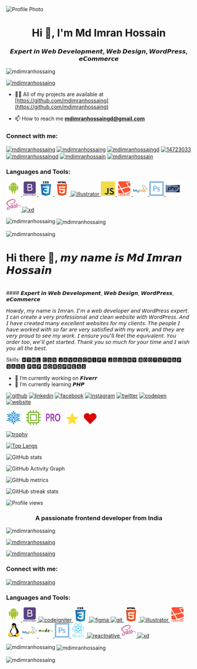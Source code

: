 <!-- Banner Image -->
<img src="https://scontent.fdac46-1.fna.fbcdn.net/v/t1.6435-9/s960x960/129955343_385506026048538_124739189904535224_n.jpg?_nc_cat=110&ccb=1-5&_nc_sid=e3f864&_nc_ohc=gJb2EvHOPr0AX8d0LfW&_nc_ht=scontent.fdac46-1.fna&oh=39e6705f74b9503e8c6fdf8d77f44cfb&oe=61B836D8" alt="Profile Photo"/>

<!-- Main Title -->
<h1 align="center">Hi 👋, I'm Md Imran Hossain</h1>

<!-- Subtitle -->
<h3 align="center">𝙀𝙭𝙥𝙚𝙧𝙩 𝙞𝙣 𝙒𝙚𝙗 𝘿𝙚𝙫𝙚𝙡𝙤𝙥𝙢𝙚𝙣𝙩, 𝙒𝙚𝙗 𝘿𝙚𝙨𝙞𝙜𝙣, 𝙒𝙤𝙧𝙙𝙋𝙧𝙚𝙨𝙨, 𝙚𝘾𝙤𝙢𝙢𝙚𝙧𝙘𝙚</h3>

<!-- GitHub Profile Views -->
<p align="left"> <img src="https://komarev.com/ghpvc/?username=mdimranhossaing&label=Profile%20views&color=0e75b6&style=flat" alt="mdimranhossaing" /> </p>

<!-- Twitter followers -->
<p align="left"> <a href="https://twitter.com/mdimranhossaing" target="blank"><img src="https://img.shields.io/twitter/follow/mdimranhossaing?logo=twitter&style=for-the-badge" alt="mdimranhossaing" /></a> </p>

- 👨‍💻 All of my projects are available at [https://github.com/mdimranhossaing](https://github.com/mdimranhossaing)

- 📫 How to reach me **mdimranhossaingd@gmail.com**

<h3 align="left">Connect with me:</h3>
<p align="left">
<a href="https://codepen.io/mdimranhossaing" target="blank"><img align="center" src="https://raw.githubusercontent.com/rahuldkjain/github-profile-readme-generator/master/src/images/icons/Social/codepen.svg" alt="mdimranhossaing" height="30" width="40" /></a>
<a href="https://twitter.com/mdimranhossaing" target="blank"><img align="center" src="https://raw.githubusercontent.com/rahuldkjain/github-profile-readme-generator/master/src/images/icons/Social/twitter.svg" alt="mdimranhossaing" height="30" width="40" /></a>
<a href="https://linkedin.com/in/mdimranhossaingd" target="blank"><img align="center" src="https://raw.githubusercontent.com/rahuldkjain/github-profile-readme-generator/master/src/images/icons/Social/linked-in-alt.svg" alt="mdimranhossaingd" height="30" width="40" /></a>
<a href="https://stackoverflow.com/users/14723033" target="blank"><img align="center" src="https://raw.githubusercontent.com/rahuldkjain/github-profile-readme-generator/master/src/images/icons/Social/stack-overflow.svg" alt="14723033" height="30" width="40" /></a>
<a href="https://fb.com/mdimranhossaingd" target="blank"><img align="center" src="https://raw.githubusercontent.com/rahuldkjain/github-profile-readme-generator/master/src/images/icons/Social/facebook.svg" alt="mdimranhossaingd" height="30" width="40" /></a>
<a href="https://dribbble.com/mdimranhossain" target="blank"><img align="center" src="https://raw.githubusercontent.com/rahuldkjain/github-profile-readme-generator/master/src/images/icons/Social/dribbble.svg" alt="mdimranhossain" height="30" width="40" /></a>
<a href="https://www.behance.net/mdimranhossain" target="blank"><img align="center" src="https://raw.githubusercontent.com/rahuldkjain/github-profile-readme-generator/master/src/images/icons/Social/behance.svg" alt="mdimranhossain" height="30" width="40" /></a>
</p>

<h3 align="left">Languages and Tools:</h3>
<p align="left"> <a href="https://developer.android.com" target="_blank" rel="noreferrer"> <img src="https://raw.githubusercontent.com/devicons/devicon/master/icons/android/android-original-wordmark.svg" alt="android" width="40" height="40"/> </a> <a href="https://getbootstrap.com" target="_blank" rel="noreferrer"> <img src="https://raw.githubusercontent.com/devicons/devicon/master/icons/bootstrap/bootstrap-plain-wordmark.svg" alt="bootstrap" width="40" height="40"/> </a> <a href="https://www.w3schools.com/css/" target="_blank" rel="noreferrer"> <img src="https://raw.githubusercontent.com/devicons/devicon/master/icons/css3/css3-original-wordmark.svg" alt="css3" width="40" height="40"/> </a> <a href="https://www.w3.org/html/" target="_blank" rel="noreferrer"> <img src="https://raw.githubusercontent.com/devicons/devicon/master/icons/html5/html5-original-wordmark.svg" alt="html5" width="40" height="40"/> </a> <a href="https://www.adobe.com/in/products/illustrator.html" target="_blank" rel="noreferrer"> <img src="https://www.vectorlogo.zone/logos/adobe_illustrator/adobe_illustrator-icon.svg" alt="illustrator" width="40" height="40"/> </a> <a href="https://developer.mozilla.org/en-US/docs/Web/JavaScript" target="_blank" rel="noreferrer"> <img src="https://raw.githubusercontent.com/devicons/devicon/master/icons/javascript/javascript-original.svg" alt="javascript" width="40" height="40"/> </a> <a href="https://laravel.com/" target="_blank" rel="noreferrer"> <img src="https://raw.githubusercontent.com/devicons/devicon/master/icons/laravel/laravel-plain-wordmark.svg" alt="laravel" width="40" height="40"/> </a> <a href="https://www.mysql.com/" target="_blank" rel="noreferrer"> <img src="https://raw.githubusercontent.com/devicons/devicon/master/icons/mysql/mysql-original-wordmark.svg" alt="mysql" width="40" height="40"/> </a> <a href="https://www.photoshop.com/en" target="_blank" rel="noreferrer"> <img src="https://raw.githubusercontent.com/devicons/devicon/master/icons/photoshop/photoshop-line.svg" alt="photoshop" width="40" height="40"/> </a> <a href="https://www.php.net" target="_blank" rel="noreferrer"> <img src="https://raw.githubusercontent.com/devicons/devicon/master/icons/php/php-original.svg" alt="php" width="40" height="40"/> </a> <a href="https://sass-lang.com" target="_blank" rel="noreferrer"> <img src="https://raw.githubusercontent.com/devicons/devicon/master/icons/sass/sass-original.svg" alt="sass" width="40" height="40"/> </a> <a href="https://www.adobe.com/products/xd.html" target="_blank" rel="noreferrer"> <img src="https://cdn.worldvectorlogo.com/logos/adobe-xd.svg" alt="xd" width="40" height="40"/> </a> </p>

<p><img align="left" src="https://github-readme-stats.vercel.app/api/top-langs?username=mdimranhossaing&show_icons=true&locale=en&layout=compact" alt="mdimranhossaing" /></p>

<p>&nbsp;<img align="center" src="https://github-readme-stats.vercel.app/api?username=mdimranhossaing&show_icons=true&locale=en" alt="mdimranhossaing" /></p>

<p><img align="center" src="https://github-readme-streak-stats.herokuapp.com/?user=mdimranhossaing&" alt="mdimranhossaing" /></p>


























<h1>Hi there 👋, 𝙢𝙮 𝙣𝙖𝙢𝙚 𝙞𝙨 𝙈𝙙 𝙄𝙢𝙧𝙖𝙣 𝙃𝙤𝙨𝙨𝙖𝙞𝙣</h1>
<br>
#### 𝙀𝙭𝙥𝙚𝙧𝙩 𝙞𝙣 𝙒𝙚𝙗 𝘿𝙚𝙫𝙚𝙡𝙤𝙥𝙢𝙚𝙣𝙩, 𝙒𝙚𝙗 𝘿𝙚𝙨𝙞𝙜𝙣, 𝙒𝙤𝙧𝙙𝙋𝙧𝙚𝙨𝙨, 𝙚𝘾𝙤𝙢𝙢𝙚𝙧𝙘𝙚

𝘏𝘰𝘸𝘥𝘺, 𝘮𝘺 𝘯𝘢𝘮𝘦 𝘪𝘴 𝘐𝘮𝘳𝘢𝘯. 𝘐'𝘮 𝘢 𝘸𝘦𝘣 𝘥𝘦𝘷𝘦𝘭𝘰𝘱𝘦𝘳 𝘢𝘯𝘥 𝘞𝘰𝘳𝘥𝘗𝘳𝘦𝘴𝘴 𝘦𝘹𝘱𝘦𝘳𝘵. 𝘐 𝘤𝘢𝘯 𝘤𝘳𝘦𝘢𝘵𝘦 𝘢 𝘷𝘦𝘳𝘺 𝘱𝘳𝘰𝘧𝘦𝘴𝘴𝘪𝘰𝘯𝘢𝘭 𝘢𝘯𝘥 𝘤𝘭𝘦𝘢𝘯 𝘸𝘦𝘣𝘴𝘪𝘵𝘦 𝘸𝘪𝘵𝘩 𝘞𝘰𝘳𝘥𝘗𝘳𝘦𝘴𝘴. 𝘈𝘯𝘥 𝘐 𝘩𝘢𝘷𝘦 𝘤𝘳𝘦𝘢𝘵𝘦𝘥 𝘮𝘢𝘯𝘺 𝘦𝘹𝘤𝘦𝘭𝘭𝘦𝘯𝘵 𝘸𝘦𝘣𝘴𝘪𝘵𝘦𝘴 𝘧𝘰𝘳 𝘮𝘺 𝘤𝘭𝘪𝘦𝘯𝘵𝘴. 𝘛𝘩𝘦 𝘱𝘦𝘰𝘱𝘭𝘦 𝘐 𝘩𝘢𝘷𝘦 𝘸𝘰𝘳𝘬𝘦𝘥 𝘸𝘪𝘵𝘩 𝘴𝘰 𝘧𝘢𝘳 𝘢𝘳𝘦 𝘷𝘦𝘳𝘺 𝘴𝘢𝘵𝘪𝘴𝘧𝘪𝘦𝘥 𝘸𝘪𝘵𝘩 𝘮𝘺 𝘸𝘰𝘳𝘬, 𝘢𝘯𝘥 𝘵𝘩𝘦𝘺 𝘢𝘳𝘦 𝘷𝘦𝘳𝘺 𝘱𝘳𝘰𝘶𝘥 𝘵𝘰 𝘴𝘦𝘦 𝘮𝘺 𝘸𝘰𝘳𝘬. 𝘐 𝘦𝘯𝘴𝘶𝘳𝘦 𝘺𝘰𝘶'𝘭𝘭 𝘧𝘦𝘦𝘭 𝘵𝘩𝘦 𝘦𝘲𝘶𝘪𝘷𝘢𝘭𝘦𝘯𝘵. 𝘠𝘰𝘶 𝘰𝘳𝘥𝘦𝘳 𝘵𝘰𝘰, 𝘸𝘦'𝘭𝘭 𝘨𝘦𝘵 𝘴𝘵𝘢𝘳𝘵𝘦𝘥. 𝘛𝘩𝘢𝘯𝘬 𝘺𝘰𝘶 𝘴𝘰 𝘮𝘶𝘤𝘩 𝘧𝘰𝘳 𝘺𝘰𝘶𝘳 𝘵𝘪𝘮𝘦 𝘢𝘯𝘥 𝘐 𝘸𝘪𝘴𝘩 𝘺𝘰𝘶 𝘢𝘭𝘭 𝘵𝘩𝘦 𝘣𝘦𝘴𝘵.

Skills: 🅷🆃🅼🅻  🅲🆂🆂  🅹🅰🆅🅰🆂🅲🆁🅸🅿🆃  🅹🆀🆄🅴🆁🆈  🅱🅾🅾🆃🆂🆃🆁🅰🅿  🆂🅰🆂🆂  🅿🅷🅿  🆆🅾🆁🅳🅿🆁🅴🆂🆂

- 🔭 I’m currently working on 𝙁𝙞𝙫𝙚𝙧𝙧 
- 🌱 I’m currently learning 𝙋𝙃𝙋 


[<img src='https://cdn.jsdelivr.net/npm/simple-icons@3.0.1/icons/github.svg' alt='github' height='40'>](https://github.com/mdimranhossaing)  [<img src='https://cdn.jsdelivr.net/npm/simple-icons@3.0.1/icons/linkedin.svg' alt='linkedin' height='40'>](https://www.linkedin.com/in/mdimranhossaingd/)  [<img src='https://cdn.jsdelivr.net/npm/simple-icons@3.0.1/icons/facebook.svg' alt='facebook' height='40'>](https://www.facebook.com/mdimranhossaingd)  [<img src='https://cdn.jsdelivr.net/npm/simple-icons@3.0.1/icons/instagram.svg' alt='instagram' height='40'>](https://www.instagram.com/mdimranhossaing/)  [<img src='https://cdn.jsdelivr.net/npm/simple-icons@3.0.1/icons/twitter.svg' alt='twitter' height='40'>](https://twitter.com/mdimranhossaing)  [<img src='https://cdn.jsdelivr.net/npm/simple-icons@3.0.1/icons/codepen.svg' alt='codepen' height='40'>](https://codepen.io/mdimranhossaing)  [<img src='https://cdn.jsdelivr.net/npm/simple-icons@3.0.1/icons/icloud.svg' alt='website' height='40'>](https://github.com/mdimranhossaing)  

<a href='https://archiveprogram.github.com/'><img src='https://raw.githubusercontent.com/acervenky/animated-github-badges/master/assets/acbadge.gif' width='40' height='40'></a> <a href='https://docs.github.com/en/developers'><img src='https://raw.githubusercontent.com/acervenky/animated-github-badges/master/assets/devbadge.gif' width='40' height='40'></a> <a href='https://github.com/pricing'><img src='https://raw.githubusercontent.com/acervenky/animated-github-badges/master/assets/pro.gif' width='40' height='40'></a> <a href='https://stars.github.com/'><img src='https://raw.githubusercontent.com/acervenky/animated-github-badges/master/assets/starbadge.gif' width='35' height='35'></a> <a href='https://docs.github.com/en/github/supporting-the-open-source-community-with-github-sponsors'><img src='https://raw.githubusercontent.com/acervenky/animated-github-badges/master/assets/sponsorbadge.gif' width='35' height='35'></a> 

[![trophy](https://github-profile-trophy.vercel.app/?username=mdimranhossaing)](https://github.com/ryo-ma/github-profile-trophy)

[![Top Langs](https://github-readme-stats.vercel.app/api/top-langs/?username=mdimranhossaing)](https://github.com/anuraghazra/github-readme-stats)

![GitHub stats](https://github-readme-stats.vercel.app/api?username=mdimranhossaing&show_icons=true&count_private=true)  

![GitHub Activity Graph](https://activity-graph.herokuapp.com/graph?username=mdimranhossaing)  

![GitHub metrics](https://metrics.lecoq.io/mdimranhossaing)  

![GitHub streak stats](https://github-readme-streak-stats.herokuapp.com/?user=mdimranhossaing)  

![Profile views](https://gpvc.arturio.dev/mdimranhossaing)  













<h3 align="center">A passionate frontend developer from India</h3>

<p align="left"> <img src="https://komarev.com/ghpvc/?username=mdimranhossaing&label=Profile%20views&color=0e75b6&style=flat" alt="mdimranhossaing" /> </p>

<p align="left"> <a href="https://github.com/ryo-ma/github-profile-trophy"><img src="https://github-profile-trophy.vercel.app/?username=mdimranhossaing" alt="mdimranhossaing" /></a> </p>

<p align="left"> <a href="https://twitter.com/mdimranhossaing" target="blank"><img src="https://img.shields.io/twitter/follow/mdimranhossaing?logo=twitter&style=for-the-badge" alt="mdimranhossaing" /></a> </p>

<h3 align="left">Connect with me:</h3>
<p align="left">
<a href="https://twitter.com/mdimranhossaing" target="blank"><img align="center" src="https://raw.githubusercontent.com/rahuldkjain/github-profile-readme-generator/master/src/images/icons/Social/twitter.svg" alt="mdimranhossaing" height="30" width="40" /></a>
</p>

<h3 align="left">Languages and Tools:</h3>
<p align="left"> <a href="https://developer.android.com" target="_blank" rel="noreferrer">
<img src="https://raw.githubusercontent.com/devicons/devicon/master/icons/android/android-original-wordmark.svg" alt="android" width="40" height="40"/> </a> <a href="https://getbootstrap.com" target="_blank" rel="noreferrer"> <img src="https://raw.githubusercontent.com/devicons/devicon/master/icons/bootstrap/bootstrap-plain-wordmark.svg" alt="bootstrap" width="40" height="40"/> </a> <a href="https://codeigniter.com" target="_blank" rel="noreferrer"> <img src="https://cdn.worldvectorlogo.com/logos/codeigniter.svg" alt="codeigniter" width="40" height="40"/> </a> <a href="https://www.w3schools.com/css/" target="_blank" rel="noreferrer"> <img src="https://raw.githubusercontent.com/devicons/devicon/master/icons/css3/css3-original-wordmark.svg" alt="css3" width="40" height="40"/> </a> <a href="https://www.figma.com/" target="_blank" rel="noreferrer"> <img src="https://www.vectorlogo.zone/logos/figma/figma-icon.svg" alt="figma" width="40" height="40"/> </a> <a href="https://git-scm.com/" target="_blank" rel="noreferrer"> <img src="https://www.vectorlogo.zone/logos/git-scm/git-scm-icon.svg" alt="git" width="40" height="40"/> </a> <a href="https://www.w3.org/html/" target="_blank" rel="noreferrer"> <img src="https://raw.githubusercontent.com/devicons/devicon/master/icons/html5/html5-original-wordmark.svg" alt="html5" width="40" height="40"/> </a> <a href="https://www.adobe.com/in/products/illustrator.html" target="_blank" rel="noreferrer"> <img src="https://www.vectorlogo.zone/logos/adobe_illustrator/adobe_illustrator-icon.svg" alt="illustrator" width="40" height="40"/> </a> <a href="https://laravel.com/" target="_blank" rel="noreferrer"> <img src="https://raw.githubusercontent.com/devicons/devicon/master/icons/laravel/laravel-plain-wordmark.svg" alt="laravel" width="40" height="40"/> </a> <a href="https://www.linux.org/" target="_blank" rel="noreferrer"> <img src="https://raw.githubusercontent.com/devicons/devicon/master/icons/linux/linux-original.svg" alt="linux" width="40" height="40"/> </a> <a href="https://www.mysql.com/" target="_blank" rel="noreferrer"> <img src="https://raw.githubusercontent.com/devicons/devicon/master/icons/mysql/mysql-original-wordmark.svg" alt="mysql" width="40" height="40"/> </a> <a href="https://nodejs.org" target="_blank" rel="noreferrer"> <img src="https://raw.githubusercontent.com/devicons/devicon/master/icons/nodejs/nodejs-original-wordmark.svg" alt="nodejs" width="40" height="40"/> </a> <a href="https://www.photoshop.com/en" target="_blank" rel="noreferrer"> <img src="https://raw.githubusercontent.com/devicons/devicon/master/icons/photoshop/photoshop-line.svg" alt="photoshop" width="40" height="40"/> </a> <a href="https://reactjs.org/" target="_blank" rel="noreferrer"> <img src="https://raw.githubusercontent.com/devicons/devicon/master/icons/react/react-original-wordmark.svg" alt="react" width="40" height="40"/> </a> <a href="https://reactnative.dev/" target="_blank" rel="noreferrer"> <img src="https://reactnative.dev/img/header_logo.svg" alt="reactnative" width="40" height="40"/> </a> <a href="https://sass-lang.com" target="_blank" rel="noreferrer"> <img src="https://raw.githubusercontent.com/devicons/devicon/master/icons/sass/sass-original.svg" alt="sass" width="40" height="40"/> </a> <a href="https://www.adobe.com/products/xd.html" target="_blank" rel="noreferrer"> <img src="https://cdn.worldvectorlogo.com/logos/adobe-xd.svg" alt="xd" width="40" height="40"/> </a> </p>

<p><img align="left" src="https://github-readme-stats.vercel.app/api/top-langs?username=mdimranhossaing&show_icons=true&locale=en&layout=compact" alt="mdimranhossaing" /></p>

<p>&nbsp;<img align="center" src="https://github-readme-stats.vercel.app/api?username=mdimranhossaing&show_icons=true&locale=en" alt="mdimranhossaing" /></p>

<p><img align="center" src="https://github-readme-streak-stats.herokuapp.com/?user=mdimranhossaing&" alt="mdimranhossaing" /></p>
